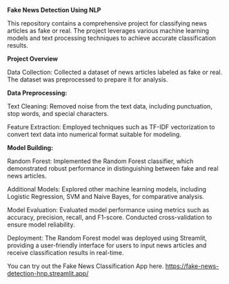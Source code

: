 **Fake News Detection Using NLP**

This repository contains a comprehensive project for classifying news articles as fake or real. The project leverages various machine learning models and text processing techniques to achieve accurate classification results.

**Project Overview**

Data Collection: Collected a dataset of news articles labeled as fake or real. The dataset was preprocessed to prepare it for analysis.

**Data Preprocessing:**

Text Cleaning: Removed noise from the text data, including punctuation, stop words, and special characters.

Feature Extraction: Employed techniques such as TF-IDF vectorization to convert text data into numerical format suitable for modeling.

**Model Building:**

Random Forest: Implemented the Random Forest classifier, which demonstrated robust performance in distinguishing between fake and real news articles.

Additional Models: Explored other machine learning models, including Logistic Regression, SVM and Naive Bayes, for comparative analysis.

Model Evaluation: Evaluated model performance using metrics such as accuracy, precision, recall, and F1-score. Conducted cross-validation to ensure model reliability.

Deployment: The Random Forest model was deployed using Streamlit, providing a user-friendly interface for users to input news articles and receive classification results in real-time.

You can try out the Fake News Classification App here.  <https://fake-news-detection-hnp.streamlit.app/>
